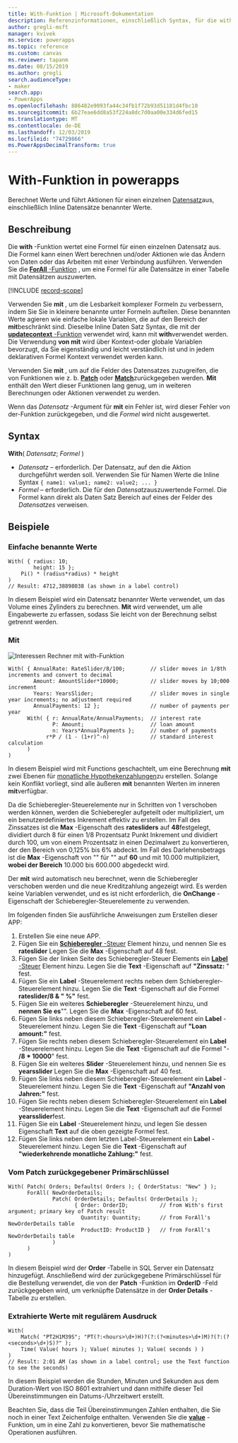 ```yaml
---
title: With-Funktion | Microsoft-Dokumentation
description: Referenzinformationen, einschließlich Syntax, für die with-Funktion in powerapps
author: gregli-msft
manager: kvivek
ms.service: powerapps
ms.topic: reference
ms.custom: canvas
ms.reviewer: tapanm
ms.date: 08/15/2019
ms.author: gregli
search.audienceType:
- maker
search.app:
- PowerApps
ms.openlocfilehash: 886482e9093fa44c34fb1f72b93d51181d4fbc10
ms.sourcegitcommit: 6b27eae6dd8a53f224a8dc7d0aa00e334d6fed15
ms.translationtype: MT
ms.contentlocale: de-DE
ms.lasthandoff: 12/03/2019
ms.locfileid: "74729866"
ms.PowerAppsDecimalTransform: true
---
```

# <a name="with-function-in-power-apps"></a>With-Funktion in powerapps
Berechnet Werte und führt Aktionen für einen einzelnen [Datensatz](../working-with-tables.md#records)aus, einschließlich Inline Datensätze benannter Werte.

## <a name="description"></a>Beschreibung

Die **with** -Funktion wertet eine Formel für einen einzelnen Datensatz aus.  Die Formel kann einen Wert berechnen und/oder Aktionen wie das Ändern von Daten oder das Arbeiten mit einer Verbindung ausführen.  Verwenden Sie die [ **ForAll** -Funktion](function-forall.md) , um eine Formel für alle Datensätze in einer Tabelle mit Datensätzen auszuwerten.

[!INCLUDE [record-scope](../../../includes/record-scope.md)]

Verwenden Sie **mit** , um die Lesbarkeit komplexer Formeln zu verbessern, indem Sie Sie in kleinere benannte unter Formeln aufteilen.  Diese benannten Werte agieren wie einfache lokale Variablen, die auf den Bereich der **mit**beschränkt sind.  Dieselbe Inline Daten Satz Syntax, die mit der [ **updatecontext** -Funktion](function-updatecontext.md) verwendet wird, kann mit **with**verwendet werden.  Die Verwendung **von mit** wird über Kontext-oder globale Variablen bevorzugt, da Sie eigenständig und leicht verständlich ist und in jedem deklarativen Formel Kontext verwendet werden kann.  

Verwenden Sie **mit** , um auf die Felder des Datensatzes zuzugreifen, die von Funktionen wie z. b. [**Patch**](function-patch.md) oder [**Match**](function-ismatch.md)zurückgegeben werden.  **Mit** enthält den Wert dieser Funktionen lang genug, um in weiteren Berechnungen oder Aktionen verwendet zu werden.  

Wenn das *Datensatz* -Argument für **mit** ein Fehler ist, wird dieser Fehler von der-Funktion zurückgegeben, und die *Formel* wird nicht ausgewertet.

## <a name="syntax"></a>Syntax
**With**( *Datensatz*; *Formel* )

* *Datensatz* – erforderlich. Der Datensatz, auf den die Aktion durchgeführt werden soll.  Verwenden Sie für Namen Werte die Inline Syntax `{ name1: value1; name2: value2; ... }`
* *Formel* – erforderlich.  Die für den *Datensatz*auszuwertende Formel.  Die Formel kann direkt als Daten Satz Bereich auf eines der Felder des *Datensatzes* verweisen.

## <a name="examples"></a>Beispiele

### <a name="simple-named-values"></a>Einfache benannte Werte

```powerapps-comma
With( { radius: 10; 
        height: 15 };
    Pi() * (radius*radius) * height
)
// Result: 4712,38898038 (as shown in a label control)
```

In diesem Beispiel wird ein Datensatz benannter Werte verwendet, um das Volume eines Zylinders zu berechnen.  **Mit** wird verwendet, um alle Eingabewerte zu erfassen, sodass Sie leicht von der Berechnung selbst getrennt werden.  

### <a name="nested-with"></a>Mit

![Interessen Rechner mit with-Funktion](media/function-with/interest-calculator.gif)

```powerapps-comma
With( { AnnualRate: RateSlider/8/100;        // slider moves in 1/8th increments and convert to decimal
        Amount: AmountSlider*10000;          // slider moves by 10;000 increment
        Years: YearsSlider;                  // slider moves in single year increments; no adjustment required
        AnnualPayments: 12 };                // number of payments per year
      With( { r: AnnualRate/AnnualPayments;  // interest rate
              P: Amount;                     // loan amount
              n: Years*AnnualPayments };     // number of payments
            r*P / (1 - (1+r)^-n)             // standard interest calculation
      )
)  
```

In diesem Beispiel wird mit Functions geschachtelt, um eine Berechnung **mit** zwei Ebenen für [monatliche Hypothekenzahlungen](https://en.wikipedia.org/wiki/Mortgage_calculator#Monthly_payment_formula)zu erstellen.  Solange kein Konflikt vorliegt, sind alle äußeren **mit** benannten Werten im inneren **mit**verfügbar.

Da die Schieberegler-Steuerelemente nur in Schritten von 1 verschoben werden können, werden die Schieberegler aufgeteilt oder multipliziert, um ein benutzerdefiniertes Inkrement effektiv zu erstellen.  Im Fall des Zinssatzes ist die **Max** -Eigenschaft des **ratesliders** auf **48**festgelegt, dividiert durch 8 für einen 1/8 Prozentsatz Punkt Inkrement und dividiert durch 100, um von einem Prozentsatz in einen Dezimalwert zu konvertieren, der den Bereich von 0,125% bis 6% abdeckt.  Im Fall des Darlehensbetrags ist die **Max** -Eigenschaft von "" für "" auf **60** und mit 10.000 multipliziert, **wobei der Bereich** 10.000 bis 600.000 abgedeckt wird.

Der **mit** wird automatisch neu berechnet, wenn die Schieberegler verschoben werden und die neue Kreditzahlung angezeigt wird.  Es werden keine Variablen verwendet, und es ist nicht erforderlich, die **OnChange** -Eigenschaft der Schieberegler-Steuerelemente zu verwenden.

Im folgenden finden Sie ausführliche Anweisungen zum Erstellen dieser APP:
1. Erstellen Sie eine neue APP.
2. Fügen Sie ein [ **Schieberegler** -Steuer](../controls/control-slider.md) Element hinzu, und nennen Sie es **rateslider**  Legen Sie die **Max** -Eigenschaft auf 48 fest.
3. Fügen Sie der linken Seite des Schieberegler-Steuer Elements ein [ **Label** -Steuer](../controls/control-text-box.md) Element hinzu.  Legen Sie die **Text** -Eigenschaft auf **"Zinssatz:** " fest.
3. Fügen Sie ein **Label** -Steuerelement rechts neben dem Schieberegler-Steuerelement hinzu.  Legen Sie die **Text** -Eigenschaft auf die Formel **rateslider/8 & "&nbsp;%"** fest.
3. Fügen Sie ein weiteres **Schieberegler** -Steuerelement hinzu, und **nennen Sie es**"".  Legen Sie die **Max** -Eigenschaft auf 60 fest.
3. Fügen Sie links neben diesem Schieberegler-Steuerelement ein **Label** -Steuerelement hinzu.  Legen Sie die **Text** -Eigenschaft auf **"Loan amount:"** fest. 
3. Fügen Sie rechts neben diesem Schieberegler-Steuerelement ein **Label** -Steuerelement hinzu.  Legen Sie die **Text** -Eigenschaft auf die Formel "- **/8 * 10000**" fest.
4. Fügen Sie ein weiteres **Slider** -Steuerelement hinzu, und nennen Sie es **yearsslider**  Legen Sie die **Max** -Eigenschaft auf 40 fest.
3. Fügen Sie links neben diesem Schieberegler-Steuerelement ein **Label** -Steuerelement hinzu.  Legen Sie die **Text** -Eigenschaft auf **"Anzahl von Jahren:"** fest. 
3. Fügen Sie rechts neben diesem Schieberegler-Steuerelement ein **Label** -Steuerelement hinzu.  Legen Sie die **Text** -Eigenschaft auf die Formel **yearsslider**fest.
5. Fügen Sie ein **Label** -Steuerelement hinzu, und legen Sie dessen Eigenschaft **Text** auf die oben gezeigte Formel fest.
3. Fügen Sie links neben dem letzten Label-Steuerelement ein **Label** -Steuerelement hinzu.  Legen Sie die **Text** -Eigenschaft auf **"wiederkehrende monatliche Zahlung:"** fest.  

### <a name="primary-key-returned-from-patch"></a>Vom Patch zurückgegebener Primärschlüssel

```powerapps-comma
With( Patch( Orders; Defaults( Orders ); { OrderStatus: "New" } );
      ForAll( NewOrderDetails; 
              Patch( OrderDetails; Defaults( OrderDetails ); 
                     { Order: OrderID;          // from With's first argument; primary key of Patch result
                       Quantity: Quantity;      // from ForAll's NewOrderDetails table
                       ProductID: ProductID }   // from ForAll's NewOrderDetails table
              )
      )
)
```

In diesem Beispiel wird der **Order** -Tabelle in SQL Server ein Datensatz hinzugefügt.  Anschließend wird der zurückgegebene Primärschlüssel für die Bestellung verwendet, die von der **Patch** -Funktion im **OrderID** -Feld zurückgegeben wird, um verknüpfte Datensätze in der **Order Details** -Tabelle zu erstellen.  

### <a name="extracted-values-with-a-regular-expression"></a>Extrahierte Werte mit regulärem Ausdruck

```powerapps-comma
With( 
    Match( "PT2H1M39S"; "PT(?:<hours>\d+)H)?(?:(?<minutes>\d+)M)?(?:(?<seconds>\d+)S)?" );
    Time( Value( hours ); Value( minutes ); Value( seconds ) )
)
// Result: 2:01 AM (as shown in a label control; use the Text function to see the seconds)
```

In diesem Beispiel werden die Stunden, Minuten und Sekunden aus dem Duration-Wert von ISO 8601 extrahiert und dann mithilfe dieser Teil Übereinstimmungen ein Datums-/Uhrzeitwert erstellt. 

Beachten Sie, dass die Teil Übereinstimmungen Zahlen enthalten, die Sie noch in einer Text Zeichenfolge enthalten.  Verwenden Sie die [**value**](function-value.md) -Funktion, um in eine Zahl zu konvertieren, bevor Sie mathematische Operationen ausführen.  

